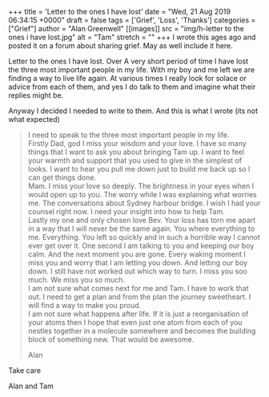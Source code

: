 +++
title = 'Letter to the ones I have lost'
date = "Wed, 21 Aug 2019 06:34:15 +0000"
draft = false
tags = ['Grief', 'Loss', 'Thanks']
categories = ["Grief"]
author = "Alan Greenwell"
[[images]]
  src = "img/h-letter to the ones i have lost.jpg"
  alt = "Tam"
  stretch = ""
+++
I wrote this ages ago and posted it on a forum about sharing grief. May as well include it here.
<!--more-->
Letter to the ones I have lost. Over A very short period of time I have lost the three most important people in my life. With my boy and me left we are finding a way to live life again. At various times I really look for solace or advice from each of them, and yes I do talk to them and imagine what their replies might be.

Anyway I decided I needed to write to them. And this is what I wrote (its not what expected)

> I need to speak to the three most important people in my life.  
> Firstly Dad, god I miss your wisdom and your love. I have so many things that I want to ask you about bringing Tam up. I want to feel your warmth and support that you used to give in the simplest of looks. I want to hear you pull me down just to build me back up so I can get things done.  
> Mam. I miss your love so deeply. The brightness in your eyes when I would open up to you. The worry while I was explaining what worries me. The conversations about Sydney harbour bridge. I wish I had your counsel right now. I need your insight into how to help Tam.  
> Lastly my one and only chosen love Bev. Your loss has torn me apart in a way that I will never be the same again. You where everything to me. Everything. You left so quickly and in such a horrible way I cannot ever get over it. One second I am talking to you and keeping our boy calm. And the next moment you are gone. Every waking moment I miss you and worry that I am letting you down. And letting our boy down. I still have not worked out which way to turn. I miss you soo much. We miss you so much.  
> I am not sure what comes next for me and Tam. I have to work that out. I need to get a plan and from the plan the journey sweetheart. I will find a way to make you proud.  
> I am not sure what happens after life. If it is just a reorganisation of your atoms then I hope that even just one atom from each of you nestles together in a molecule somewhere and becomes the building block of something new. That would be awesome.
> 
> Alan

Take care

Alan and Tam